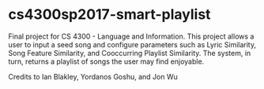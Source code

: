 # cs4300sp2017-smart-playlist

Final project for CS 4300 - Language and Information. This project allows a user to input a seed song and configure parameters
such as Lyric Similarity, Song Feature Similarity, and Cooccurring Playlist Similarity. The system, in turn, returns a playlist
of songs the user may find enjoyable.

Credits to Ian Blakley, Yordanos Goshu, and Jon Wu
